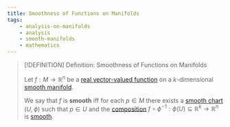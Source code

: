 ```yaml
---
title: Smoothness of Functions on Manifolds
tags:
    - analysis-on-manifolds
    - analysis
    - smooth-manifolds
    - mathematics
---
```


>[!DEFINITION] Definition: Smoothness of Functions on Manifolds
>
>Let $f: M \to \mathbb{R}^n$ be a [real vector-valued function](../Real%20Analysis/Real%20Vector-Valued%20Function.md) on a $k$-dimensional [smooth manifold](Smooth%20Manifolds.md).
>
>We say that $f$ is **smooth** iff for each $p \in M$ there exists a [smooth chart](Smooth%20Manifolds.md) $(U, \phi)$ such that $p \in U$ and the [composition](../Functions/Composition.md) $f \circ \phi^{-1}: \phi(U) \subseteq \mathbb{R}^k \to \mathbb{R}^n$ is [smooth](../Real%20Analysis/Real%20Vector%20Functions/Differentiation/Partial%20Derivatives%20of%20Real%20Vector%20Functions.md).
>